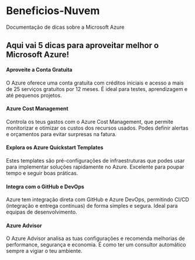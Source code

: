 # Beneficios-Nuvem
Documentação de dicas sobre a Microsoft Azure

## Aqui vai 5 dicas para aproveitar melhor o Microsoft Azure!


#### Aproveite a Conta Gratuita
O Azure oferece uma conta gratuita com créditos iniciais e acesso a mais de 25 serviços gratuitos por 12 meses. É ideal para testes, aprendizagem e até pequenos projetos.

#### Azure Cost Management
Controla os teus gastos com o Azure Cost Management, que permite monitorizar e otimizar os custos dos recursos usados. Podes definir alertas e orçamentos para evitar surpresas na fatura.

#### Explora os Azure Quickstart Templates
Estes templates são pré-configurações de infraestruturas que podes usar para implementar soluções rapidamente no Azure. Excelente para poupar tempo e seguir boas práticas.

#### Integra com o GitHub e DevOps
Azure tem integração direta com GitHub e Azure DevOps, permitindo CI/CD (integração e entrega contínuas) de forma simples e segura. Ideal para equipas de desenvolvimento.

#### Azure Advisor
O Azure Advisor analisa as tuas configurações e recomenda melhorias de performance, segurança e economia. É como ter um consultor automático sempre a vigiar o teu ambiente.
